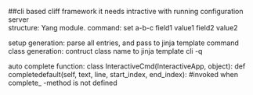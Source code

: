 
##cli based cliff framework
it needs intractive with running configuration server  
structure: Yang module.
command: set a-b-c field1 value1 field2 value2

setup generation: parse all entries, and pass to jinja template
command class generation: contruct class name to jinja template
cli -q

auto complete function:
class InteractiveCmd(InteractiveApp, object):
   def completedefault(self, text, line, start_index, end_index):
   #invoked when complete_<commandname> -method is not defined
